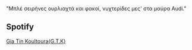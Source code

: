 "Μπλέ σειρήνες ουρλιαχτά και φακοί, νυχτερίδες μες' στα μαύρα Audi."
##  Spotify

<a href="https://open.spotify.com/playlist/1VOrAbio3g4d6BDv0um7GB?si=8d2a08ca82834323" class="spotify-link">Gia Tin Koultoura(G.T.K)</a>

<script>
  document.querySelector('.spotify-link').addEventListener('click', function(event) {
    event.preventDefault(); 
    window.open(this.href, '_blank');
  });
</script>



